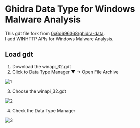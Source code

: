 # Ghidra Data Type for Windows Malware Analysis
This gdt file fork from [0x6d696368/ghidra-data](https://github.com/0x6d696368/ghidra-data/tree/master/typeinfo).  
I add WINHTTP APIs for Windows Malware Analysis.  

## Load gdt
1. Download the winapi_32.gdt
2. Click to Data Type Manager ▼ -> Open File Archive

![1](https://user-images.githubusercontent.com/18203311/81836904-0e359800-957f-11ea-8677-ef6c20789ba8.png)

3. Choose the winapi_32.gdt

![2](https://user-images.githubusercontent.com/18203311/81836912-11308880-957f-11ea-87ad-a6d3c9618903.png)

4. Check the Data Type Manager

![3](https://user-images.githubusercontent.com/18203311/81836916-1261b580-957f-11ea-8d87-94207a78d44e.png)
